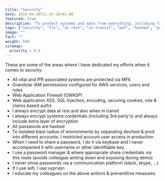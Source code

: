 ```yaml
---
title: "Security"
date: 2019-04-30T11:47:28+01:00
featured: true
description: "To protect systems and data from everything; including from ourselves"
tags: ["security", "tls", "at rest", "in transit", "waf", "hashed", "password manager", "wifi", "owasp", "iam", "mfa"]
image: ""
fact: ""
weight: 500
sitemap:
  priority : 0.8
---
```


These are some of the areas where I have dedicated my efforts when it comes to security:

- All vital and IPR associated systems are protected via MFA
- Grandular IAM permissions configured for AWS services, users and roles
- Web Application Firewall (OWASP)
- Web application XSS, SQL Injection, encoding, securing cookies, role & claims based authz
- I always encrypt data at rest and also when in transit
- I always encrypt systems credentials (including 3rd party's) and always include extra layer of encryption
- All passwords are hashed
- To isolated blast radius of environments by separating dev/test & prod into different accounts. I restricted account user access in production
- When I need to share a password, I do it via keybase and I never accompanied it with username or other identifiable key.
- I use a password manager & where appropriate share credentials via this route (avoids colleague writing down and exposing during demo)
- I never show passwords via a communication platform (slack, skype, ...)
- If I use wifi, I use vyprvpn
- I educate my colleagues on the above actions & preventitive measures

